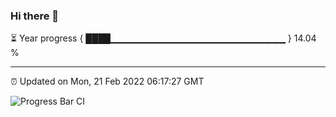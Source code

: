 ### Hi there 👋

⏳ Year progress { ████▁▁▁▁▁▁▁▁▁▁▁▁▁▁▁▁▁▁▁▁▁▁▁▁▁▁ } 14.04 %

---

⏰ Updated on Mon, 21 Feb 2022 06:17:27 GMT

![Progress Bar CI](https://github.com/liununu/liununu/workflows/Progress%20Bar%20CI/badge.svg)
